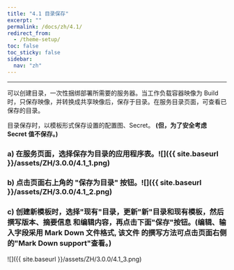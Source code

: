 ```yaml
---
title: "4.1 目录保存"
excerpt: ""
permalink: /docs/zh/4.1/
redirect_from:
  - /theme-setup/
toc: false
toc_sticky: false
sidebar:
  nav: "zh"
---
```


---
可以创建目录，一次性捆绑部署所需要的服务器。当工作负载容器映像为 Build 时，只保存映像，并转换成共享映像后，保存于目录。在服务目录页面，可查看已保存的目录。

目录保存时，以模板形式保存设置的配置图、Secret。 **\(但，为了安全考虑 Secret 值不保存。\)**

### a\) 在服务页面，选择保存为目录的应用程序表。![]({{ site.baseurl }}/assets/ZH/3.0.0/4.1_1.png)

### b\) 点击页面右上角的 "保存为目录" 按钮。![]({{ site.baseurl }}/assets/ZH/3.0.0/4.1_2.png)

### c\) 创建新模板时，选择"现有"目录，更新"新"目录和现有模板，然后撰写版本、摘要信息 和编辑内容，再点击下面"保存"按钮。(编辑、输入字段采用 Mark Down 文件格式, 该文件 的撰写方法可点击页面右侧的"Mark Down support"查看。)
![]({{ site.baseurl }}/assets/ZH/3.0.0/4.1_3.png)
